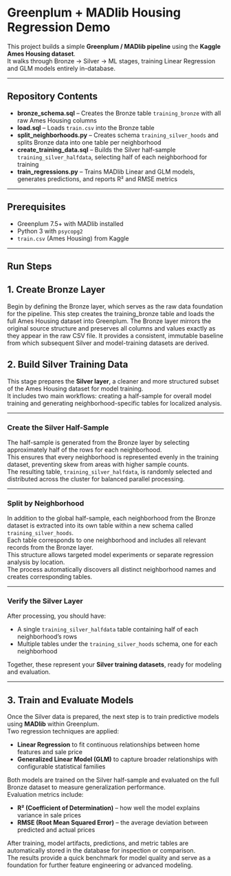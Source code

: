 # Greenplum + MADlib Housing Regression Demo

This project builds a simple **Greenplum / MADlib pipeline** using the **Kaggle Ames Housing dataset**.  
It walks through Bronze → Silver → ML stages, training Linear Regression and GLM models entirely in-database.

---

## Repository Contents

- **bronze_schema.sql** – Creates the Bronze table `training_bronze` with all raw Ames Housing columns
- **load.sql** – Loads `train.csv` into the Bronze table 
- **split_neighborhoods.py** – Creates schema `training_silver_hoods` and splits Bronze data into one table per neighborhood  
- **create_training_data.sql** – Builds the Silver half-sample `training_silver_halfdata`, selecting half of each neighborhood for training  
- **train_regressions.py** – Trains MADlib Linear and GLM models, generates predictions, and reports R² and RMSE metrics
---

## Prerequisites

- Greenplum 7.5+ with MADlib installed  
- Python 3 with `psycopg2`  
- `train.csv` (Ames Housing) from Kaggle
---

## Run Steps

## 1. Create Bronze Layer

Begin by defining the Bronze layer, which serves as the raw data foundation for the pipeline.
This step creates the training_bronze table and loads the full Ames Housing dataset into Greenplum.
The Bronze layer mirrors the original source structure and preserves all columns and values exactly as they appear in the raw CSV file.
It provides a consistent, immutable baseline from which subsequent Silver and model-training datasets are derived.

## 2. Build Silver Training Data

This stage prepares the **Silver layer**, a cleaner and more structured subset of the Ames Housing dataset for model training.  
It includes two main workflows: creating a half-sample for overall model training and generating neighborhood-specific tables for localized analysis.

---

### Create the Silver Half-Sample

The half-sample is generated from the Bronze layer by selecting approximately half of the rows for each neighborhood.  
This ensures that every neighborhood is represented evenly in the training dataset, preventing skew from areas with higher sample counts.  
The resulting table, `training_silver_halfdata`, is randomly selected and distributed across the cluster for balanced parallel processing.

---

### Split by Neighborhood

In addition to the global half-sample, each neighborhood from the Bronze dataset is extracted into its own table within a new schema called `training_silver_hoods`.  
Each table corresponds to one neighborhood and includes all relevant records from the Bronze layer.  
This structure allows targeted model experiments or separate regression analysis by location.  
The process automatically discovers all distinct neighborhood names and creates corresponding tables.

---

### Verify the Silver Layer

After processing, you should have:
- A single `training_silver_halfdata` table containing half of each neighborhood’s rows  
- Multiple tables under the `training_silver_hoods` schema, one for each neighborhood  

Together, these represent your **Silver training datasets**, ready for modeling and evaluation.

---

## 3. Train and Evaluate Models

Once the Silver data is prepared, the next step is to train predictive models using **MADlib** within Greenplum.  
Two regression techniques are applied:
- **Linear Regression** to fit continuous relationships between home features and sale price  
- **Generalized Linear Model (GLM)** to capture broader relationships with configurable statistical families

Both models are trained on the Silver half-sample and evaluated on the full Bronze dataset to measure generalization performance.  
Evaluation metrics include:
- **R² (Coefficient of Determination)** – how well the model explains variance in sale prices  
- **RMSE (Root Mean Squared Error)** – the average deviation between predicted and actual prices

After training, model artifacts, predictions, and metric tables are automatically stored in the database for inspection or comparison.  
The results provide a quick benchmark for model quality and serve as a foundation for further feature engineering or advanced modeling.

